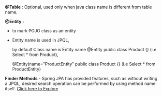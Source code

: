 **@Table** : Optional, used only when java class name is different from table name. 

**@Entity** :
 * to mark POJO class as an entity
 * Entity name is used in JPQL, 
      
     by default Class name is Entity name 
     @Entity
     public class Product {}
     (i.e Select * from Product), 
     
     @Entity(name="ProductEntity"
     public class Product {}
     (i.e Select * from ProductEntity)


**Finder Methods** - Spring JPA has provided features, such as without writing a JPQL, desired search operation can be performed by using method name itself. <a href="https://docs.spring.io/spring-data/jpa/docs/current/reference/html/#repository-query-keywords">Click here to Explore</a>